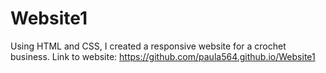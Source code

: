 # Website1
Using HTML and CSS, I created a responsive website for a crochet business.
Link to website: https://github.com/paula564.github.io/Website1
